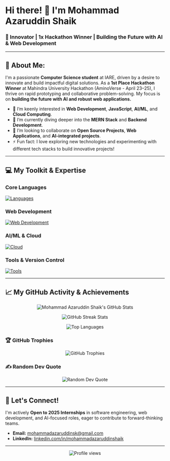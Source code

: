 # Hi there! 👋 I'm Mohammad Azaruddin Shaik

### 🚀 Innovator | 1x Hackathon Winner | Building the Future with AI & Web Development

---

## 💫 About Me:

I'm a passionate **Computer Science student** at IARE, driven by a desire to innovate and build impactful digital solutions. As a **1st Place Hackathon Winner** at Mahindra University Hackathon (AminoVerse - April 23–25), I thrive on rapid prototyping and collaborative problem-solving. My focus is on **building the future with AI and robust web applications.**

* 👀 I’m keenly interested in **Web Development**, **JavaScript**, **AI/ML**, and **Cloud Computing**.
* 🌱 I’m currently diving deeper into the **MERN Stack** and **Backend Development**.
* 💞 I’m looking to collaborate on **Open Source Projects**, **Web Applications**, and **AI-integrated projects**.
* ⚡ Fun fact: I love exploring new technologies and experimenting with different tech stacks to build innovative projects!

---

## 💻 My Toolkit & Expertise

### Core Languages

[![Languages](https://skillicons.dev/icons?i=java,js,ts,py,html,css,sql)](https://skillicons.dev)

### Web Development

[![Web Development](https://skillicons.dev/icons?i=nodejs,express,mongodb,react)](https://skillicons.dev)

### AI/ML & Cloud

[![Cloud](https://skillicons.dev/icons?i=aws,py)](https://skillicons.dev)

### Tools & Version Control

[![Tools](https://skillicons.dev/icons?i=git,github,vscode,postman)](https://skillicons.dev)

---

## 📈 My GitHub Activity & Achievements

<p align="center">
  <img src="https://github-readme-stats.vercel.app/api?username=mohammadazaruddinshaik&show_icons=true&theme=radical&line_height=27&hide_border=true&count_private=true&include_all_commits=true" alt="Mohammad Azaruddin Shaik's GitHub Stats" />
</p>

<p align="center">
  <img src="https://github-readme-streak-stats.herokuapp.com/?user=mohammadazaruddinshaik&theme=radical&hide_border=true" alt="GitHub Streak Stats" />
</p>

<p align="center">
  <img src="https://github-readme-stats.vercel.app/api/top-langs/?username=mohammadazaruddinshaik&layout=compact&theme=radical&hide_border=true&langs_count=8" alt="Top Languages" />
</p>

### 🏆 GitHub Trophies

<p align="center">
  <img src="https://github-profile-trophy.vercel.app/?username=mohammadazaruddinshaik&theme=radical&no-frame=true&no-bg=true&margin-w=15" alt="GitHub Trophies" />
</p>

### ✍️ Random Dev Quote

<p align="center">
  <img src="https://quotes-github-readme.vercel.app/api?type=horizontal&theme=radical" alt="Random Dev Quote" />
</p>

---

## 🤝 Let's Connect!

I'm actively **Open to 2025 Internships** in software engineering, web development, and AI-focused roles, eager to contribute to forward-thinking teams.

* **Email:** [mohammadazaruddinsk@gmail.com](mailto:mohammadazaruddinsk@gmail.com)
* **LinkedIn:** [linkedin.com/in/mohammadazaruddinshaik](https://linkedin.com/in/mohammadazaruddinshaik)

---

<p align="center">
  <img src="https://komarev.com/ghpvc/?username=mohammadazaruddinshaik&color=blue&style=flat-square" alt="Profile views" />
</p>
